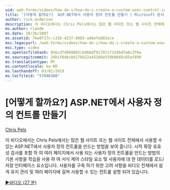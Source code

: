 ```yaml
---
uid: web-forms/videos/how-do-i/how-do-i-create-a-custom-user-control-in-aspnet
title: '[어떻게 할까요?]  ASP.NET에서 사용자 정의 컨트롤 만들기 | Microsoft 문서'
author: rick-anderson
description: 이 비디오에서는 Chris Pels에서는 많은 웹 사이트 또는 웹 사이트 전체에서 사용할 수 있는 ASP.NET에서 사용자 정의 컨트롤을 만드는 방법을 보여 줍니다. Sta....
ms.author: riande
ms.date: 10/26/2007
ms.assetid: 76e0f17c-c31b-4237-89b5-a46efe602ece
msc.legacyurl: /web-forms/videos/how-do-i/how-do-i-create-a-custom-user-control-in-aspnet
msc.type: video
ms.openlocfilehash: 916cdfd0680b5cb4bbdf91797cf124b45a0c3f0a
ms.sourcegitcommit: 24b1f6decbb17bb22a45166e5fdb0845c65af498
ms.translationtype: MT
ms.contentlocale: ko-KR
ms.lasthandoff: 03/01/2019
ms.locfileid: "57046380"
---
```

<a name="how-do-i--create-a-custom-user-control-in-aspnet"></a>[어떻게 할까요?]  ASP.NET에서 사용자 정의 컨트롤 만들기
====================
[Chris Pels](https://twitter.com/chrispels)

이 비디오에서는 Chris Pels에서는 많은 웹 사이트 또는 웹 사이트 전체에서 사용할 수 있는 ASP.NET에서 사용자 정의 컨트롤을 만드는 방법을 보여 줍니다. 시작 확장 유효성 검사를 포함 하 여 여러 페이지에서 사용 되는 사용자 정의 컨트롤을 만드는 방법의 기본 사항을 학습을 사용 하 여 서식 제어 스타일 요소 및 사용자에 대 한 데이터를 로드/저장 인터페이스 요소입니다. 사용자를 구축 하기 위한 고려 사항을 비디오 전체에서 쉽게 유지 관리 및 여러 페이지에 걸쳐 사용할 수 있는 컨트롤 설명 되어 있습니다.

[&#9654;비디오 (27 분)](https://channel9.msdn.com/Blogs/ASP-NET-Site-Videos/how-do-i-create-a-custom-user-control-in-aspnet)
